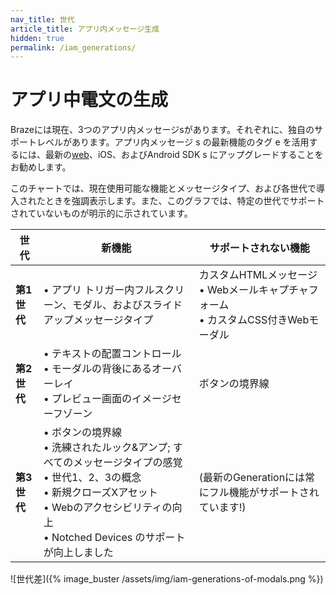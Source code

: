 ```yaml
---
nav_title: 世代
article_title: アプリ内メッセージ生成
hidden: true
permalink: /iam_generations/ 
---
```


# アプリ中電文の生成

Brazeには現在、3つのアプリ内メッセージsがあります。それぞれに、独自のサポートレベルがあります。アプリ内メッセージ s の最新機能のタグ e を活用するには、最新の[web]({{site.baseurl}}/developer_guide/platform_integration_guides/web/initial_sdk_setup/#upgrading-the-sdk)、iOS、およびAndroid SDK s にアップグレードすることをお勧めします。

このチャートでは、現在使用可能な機能とメッセージタイプ、および各世代で導入されたときを強調表示します。また、このグラフでは、特定の世代でサポートされていないものが明示的に示されています。

| 世代 | 新機能 | サポートされない機能 |
|---|---|---|
| **第1世代** | • アプリ トリガー内フルスクリーン、モダル、およびスライドアップメッセージタイプ | カスタムHTMLメッセージ <br> • Webメールキャプチャフォーム <br> • カスタムCSS付きWebモーダル |
| **第2世代** | • テキストの配置コントロール <br> • モーダルの背後にあるオーバーレイ <br> • プレビュー画面のイメージセーフゾーン | ボタンの境界線 |
| **第3世代** | • ボタンの境界線 <br> • 洗練されたルック&アンプ; すべてのメッセージタイプの感覚 <br> • 世代1、2、3の概念 <br> • 新規クローズXアセット <br> • Webのアクセシビリティの向上 <br> • Notched Devices のサポートが向上しました | (最新のGenerationには常にフル機能がサポートされています!) |


![世代差]({% image_buster /assets/img/iam-generations-of-modals.png %})

